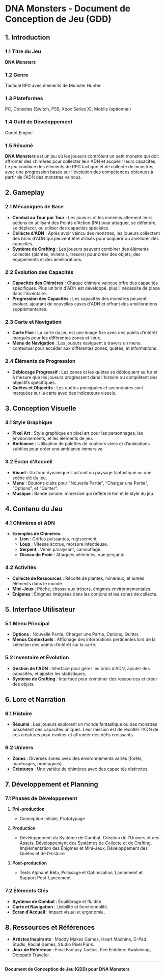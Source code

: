 # DNA Monsters - Document de Conception de Jeu (GDD)

## 1. Introduction

### 1.1 Titre du Jeu
**DNA Monsters**

### 1.2 Genre
Tactical RPG avec éléments de Monster Hunter

### 1.3 Plateformes
PC, Consoles (Switch, PS5, Xbox Series X), Mobile (optionnel)

### 1.4 Outil de Développement
Godot Engine

### 1.5 Résumé
**DNA Monsters** est un jeu où les joueurs contrôlent un petit monstre qui doit affronter des chimères pour collecter leur ADN et acquérir leurs capacités. Le jeu combine des éléments de RPG tactique et de collecte de monstres, avec une progression basée sur l'évolution des compétences obtenues à partir de l'ADN des monstres vaincus.

## 2. Gameplay

### 2.1 Mécaniques de Base

- **Combat au Tour par Tour** : Les joueurs et les ennemis alternent leurs actions en utilisant des Points d'Action (PA) pour attaquer, se défendre, se déplacer, ou utiliser des capacités spéciales.
- **Collecte d'ADN** : Après avoir vaincu des monstres, les joueurs collectent des brins d'ADN qui peuvent être utilisés pour acquérir ou améliorer des capacités.
- **Système de Crafting** : Les joueurs peuvent combiner des éléments collectés (plantes, minerais, trésors) pour créer des objets, des équipements et des améliorations.

### 2.2 Évolution des Capacités

- **Capacités des Chimères** : Chaque chimère vaincue offre des capacités spécifiques. Plus un brin d'ADN est développé, plus il nécessite de place dans l'inventaire.
- **Progression des Capacités** : Les capacités des monstres peuvent évoluer, ajoutant de nouvelles cases d'ADN et offrant des améliorations supplémentaires.

### 2.3 Carte et Navigation

- **Carte Fixe** : La carte du jeu est une image fixe avec des points d'intérêt marqués pour les différentes zones et lieux.
- **Menu de Navigation** : Les joueurs naviguent à travers un menu contextuel pour accéder aux différentes zones, quêtes, et informations.

### 2.4 Éléments de Progression

- **Déblocage Progressif** : Les zones et les quêtes se débloquent au fur et à mesure que les joueurs progressent dans l'histoire ou complètent des objectifs spécifiques.
- **Quêtes et Objectifs** : Les quêtes principales et secondaires sont marquées sur la carte avec des indicateurs visuels.

## 3. Conception Visuelle

### 3.1 Style Graphique

- **Pixel Art** : Style graphique en pixel art pour les personnages, les environnements, et les éléments de jeu.
- **Ambiance** : Utilisation de palettes de couleurs vives et d’animations subtiles pour créer une ambiance immersive.

### 3.2 Écran d'Accueil

- **Visuel** : Un fond dynamique illustrant un paysage fantastique ou une scène clé du jeu.
- **Menu** : Boutons clairs pour "Nouvelle Partie", "Charger une Partie", "Options", et "Quitter".
- **Musique** : Bande sonore immersive qui reflète le ton et le style du jeu.

## 4. Contenu du Jeu

### 4.1 Chimères et ADN

- **Exemples de Chimères** :
  - **Lion** : Griffes puissantes, rugissement.
  - **Loup** : Vitesse accrue, morsure infectieuse.
  - **Serpent** : Venin paralysant, camouflage.
  - **Oiseau de Proie** : Attaques aériennes, vue perçante.

### 4.2 Activités

- **Collecte de Ressources** : Récolte de plantes, minéraux, et autres éléments dans le monde.
- **Mini-Jeux** : Pêche, chasse aux trésors, énigmes environnementales.
- **Énigmes** : Énigmes intégrées dans les donjons et les zones de collecte.

## 5. Interface Utilisateur

### 5.1 Menu Principal

- **Options** : Nouvelle Partie, Charger une Partie, Options, Quitter.
- **Menus Contextuels** : Affichage des informations pertinentes lors de la sélection des points d'intérêt sur la carte.

### 5.2 Inventaire et Évolution

- **Gestion de l'ADN** : Interface pour gérer les brins d'ADN, ajouter des capacités, et ajuster les statistiques.
- **Système de Crafting** : Interface pour combiner des ressources et créer des objets.

## 6. Lore et Narration

### 6.1 Histoire

- **Résumé** : Les joueurs explorent un monde fantastique où des monstres possèdent des capacités uniques. Leur mission est de récolter l'ADN de ces créatures pour évoluer et affronter des défis croissants.

### 6.2 Univers

- **Zones** : Diverses zones avec des environnements variés (forêts, marécages, montagnes).
- **Créatures** : Une variété de chimères avec des capacités distinctes.

## 7. Développement et Planning

### 7.1 Phases de Développement

1. **Pré-production**
   - Conception Initiale, Prototypage

2. **Production**
   - Développement du Système de Combat, Création de l'Univers et des Assets, Développement des Systèmes de Collecte et de Crafting, Implémentation des Énigmes et Mini-Jeux, Développement des Quêtes et de l'Histoire

3. **Post-production**
   - Tests Alpha et Bêta, Polissage et Optimisation, Lancement et Support Post-Lancement

### 7.2 Éléments Clés

- **Système de Combat** : Équilibrage et fluidité.
- **Carte et Navigation** : Lisibilité et fonctionnalité.
- **Écran d'Accueil** : Impact visuel et ergonomie.

## 8. Ressources et Références

- **Artistes Inspirants** : Maddy Makes Games, Heart Machine, D-Pad Studio, Radial Games, Studio Pixel Punk.
- **Jeux de Référence** : Final Fantasy Tactics, Fire Emblem: Awakening, Octopath Traveler.

---

**Document de Conception de Jeu (GDD) pour DNA Monsters**
